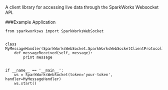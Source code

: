 A client library for accessing live data through the SparkWorks Websocket API.

###Example Application

````
from sparkworksws import SparkWorksWebSocket


class MyMessageHandler(SparkWorksWebSocket.SparkWorksWebSocketClientProtocol):
    def messageReceived(self, message):
        print message


if __name__ == '__main__':
    ws = SparkWorksWebSocket(token='your-token', handler=MyMessageHandler)
    ws.start()
````
